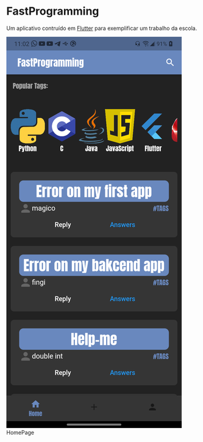 # FastProgramming

Um aplicativo contruído em <a href="https://flutter.dev">Flutter</a> para exemplificar um trabalho da escola.

<p>
  <img src="img/HomePage.png"/><a>HomePage</a>
 </p>
